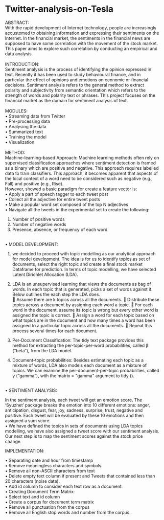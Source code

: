 # Twitter-analysis-on-Tesla
ABSTRACT:</br>
    With the rapid development of Internet technology, people are increasingly accustomed to obtaining information and expressing their sentiments on the Internet. In the financial market, the sentiments in the financial news are supposed to have some correlation with the movement of the stock market. This paper aims to explore such correlation by conducting an empirical and data analysis.</br>
</br>
INTRODUCTION:</br>
    Sentiment analysis is the process of identifying the opinion expressed in text. Recently it has been used to study behavioural finance, and in particular the effect of opinions and emotions on economic or financial decisions. Sentiment analysis refers to the general method to extract polarity and subjectivity from semantic orientation which refers to the strength of words and polarity text or phrases. This project focuses on the financial market as the domain for sentiment analysis of text.</br>
</br>
MODULES:</br>
•	Streaming data from Twitter</br>
•	Pre-processing data</br>
•	Analysing the data</br>
•	Summarized text</br>
•	Training the model</br>
•	Visualization</br>
</br>
METHOD:
</br>
Machine-learning-based Approach:
    Machine learning methods often rely on supervised classification approaches where sentiment detection is framed as a binary which are positive and negative. This approach requires labelled data to train classifiers. This approach, it becomes apparent that aspects of the local context of a word need to be considered such as negative (e.g., Fall) and positive (e.g., Rise).
</br>
However, showed a basic paradigm for create a feature vector is:</br> 
•	Apply a part of speech tagger to each tweet post</br> 
•	Collect all the adjective for entire tweet posts </br>
•	Make a popular word set composed of the top N adjectives</br>
•	Navigate all the tweets in the experimental set to create the following:</br> 
1.	Number of positive words 
2.	Number of negative words 
3.	Presence, absence, or frequency of each word
</br>
•	MODEL DEVELOPMENT:</br>

1.	we decided to proceed with topic modelling as our analytical approach for model development. The idea is for us to identify topics as set of documents, select the right topic and create a final stock market Dataframe for prediction. In terms of topic modelling, we have selected Latent Dirichlet Allocation (LDA).</br>

2.	LDA is an unsupervised learning that views the documents as bag of words. In each topic that is generated, picks a set of words against it. Below outlines the each step the LDA does.</br>
	Assume there are k topics across all the documents.
	Distribute these topics across a document by assigning each word a topic.
	For each word in the document, assume its topic is wrong but every other word is assigned the topic is correct.
	Assign a word for each topic based on what topics are in the document and how many times a word has been assigned to a particular topic across all the documents.
	Repeat this process several times for each document.</br>

3.	Per-Document Classification: The tidy text package provides this method for extracting the per-topic-per-word probabilities, called β (“beta”), from the LDA model.</br>

4.	Document-topic probabilities: Besides estimating each topic as a mixture of words, LDA also models each document as a mixture of topics. We can examine the per-document-per-topic probabilities, called γ (“gamma”), with the matrix = "gamma" argument to tidy ().

</br>
•	SENTIMENT ANALYSIS: </br>

In the sentiment analysis, each tweet will get an emotion score. The ‘Syuzhet’ package breaks the emotion into 10 different emotions: anger, anticipation, disgust, fear, joy, sadness, surprise, trust, negative and positive. Each tweet will be evaluated by these 10 emotions and then assigned a sum score.
</br>
•	We have defined the topics in sets of documents using LDA topics modelling, we have also assigned a tweet score with our sentiment analysis. Our next step is to map the sentiment scores against the stock price change.
 

  IMPLEMENTATION:</br>

•	Separating date and hour from timestamp</br>
•	Remove meaningless characters and symbols</br>
•	Remove all non-ASCII characters from text</br>
•	Delete empty text column if present and Tweets that contained less than 20 characters (noise data).</br>
•	Add id column to consider each text row as a document.</br>
•	Creating Document Term Matrix:</br>
•	Select text and id column</br>
•	Create a corpus for document term matrix</br>
•	Remove all punctuation from the corpus</br>
•	Remove all English stop words and number from the corpus.</br>
